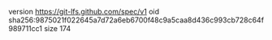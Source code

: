 version https://git-lfs.github.com/spec/v1
oid sha256:9875021f022645a7d72a6eb6700f48c9a5caa8d436c993cb728c64f989711cc1
size 174

